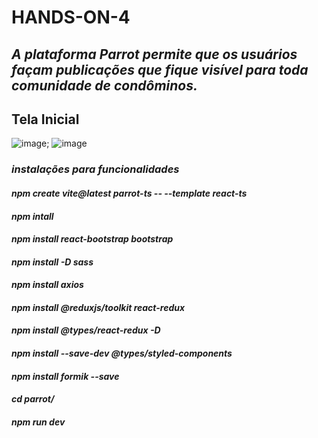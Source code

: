 # HANDS-ON-4
## *A plataforma Parrot permite que os usuários façam publicações que fique visível para toda comunidade de condôminos.*
## Tela Inicial
![image](https://user-images.githubusercontent.com/84871231/188913482-cb595bd5-6cac-4a3a-bd8c-19135614e68c.png); ![image](https://user-images.githubusercontent.com/84871231/188913698-4e4c5dba-2c6d-430b-803a-36b639a6e1e9.png)



### *instalações para funcionalidades*
#### *npm create vite@latest parrot-ts -- --template react-ts*

#### *npm intall*

#### *npm install react-bootstrap bootstrap*

#### *npm install -D sass*

#### *npm install axios*

#### *npm install @reduxjs/toolkit react-redux*

#### *npm install @types/react-redux -D*

#### *npm install --save-dev @types/styled-components*

#### *npm install formik --save*

#### *cd parrot/*

#### *npm run dev*




